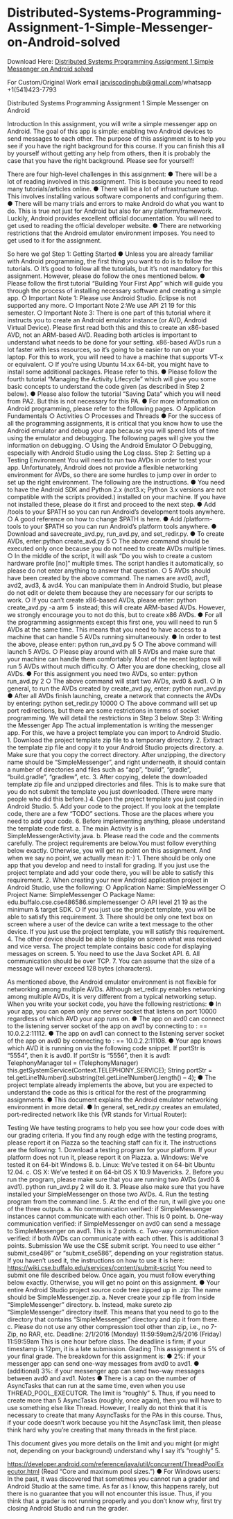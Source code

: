 # Distributed-Systems-Programming-Assignment-1-Simple-Messenger-on-Android-solved

Download Here: [Distributed Systems Programming Assignment 1 Simple Messenger on Android solved](https://jarviscodinghub.com/assignment/cse-486-586-distributed-systems-programming-assignment-1-simple-messenger-on-android-solved/)

For Custom/Original Work email jarviscodinghub@gmail.com/whatsapp +1(541)423-7793

Distributed Systems Programming Assignment 1 Simple Messenger on Android

Introduction In this assignment, you will write a simple messenger app on Android. The goal of this app is simple: enabling two Android devices to send messages to each other. The purpose of this assignment is to help you see if you have the right background for this course. ​If you can finish this all by yourself without getting any help from others​, then it is probably the case that you have the right background. Please see for yourself!

There are four high-level challenges in this assignment: ● There will be a lot of reading involved in this assignment.​ This is because you need to read many tutorials/articles online. ● There will be a lot of infrastructure setup.​ This involves installing various software components and configuring them. ● There will be many trials and errors to make Android do what you want to do.​ This is true not just for Android but also for any platform/framework. Luckily, Android provides excellent official documentation. You will need to get used to reading the official developer website. ● There are networking restrictions that the Android emulator environment imposes.​ You need to get used to it for the assignment.

So here we go! Step 1: Getting Started ● Unless you are already familiar with Android programming, the first thing you want to do is to follow the ​tutorials​. ○ It’s good to follow all the tutorials, but it’s not mandatory for this assignment. However, please do follow the ones mentioned below. ● Please follow the first tutorial ​“Building Your First App”​ which will guide you through the process of installing necessary software and creating a simple app. ○ Important Note 1: ​Please use Android Studio. ​Eclipse is not supported any more. ○ Important Note 2: ​We use API ​21​ 19 for this semester. ○ Important Note 3​: There is one part of this tutorial where it instructs you to create an Android emulator instance (or AVD, Android Virtual Device). Please first read both ​this​ and ​this​ to create an x86-based AVD, ​not​ an ARM-based AVD. Reading both articles is important to understand what needs to be done for your setting.
x86-based AVDs run a lot faster with less resources, so it’s going to be easier to run on your laptop. For this to work, you will need to have a machine that supports VT-x or equivalent. ○ If you’re using Ubuntu 14.xx 64-bit, you might have to install some additional packages. Please refer to ​this​. ● Please follow the fourth tutorial ​“Managing the Activity Lifecycle”​ which will give you some basic concepts to understand the code given (as described in Step 2 below). ● Please also follow the tutorial ​“Saving Data”​ which you will need from PA2. But this is not necessary for this PA. ● For more information on Android programming, please refer to the following pages. ○ Application Fundamentals ○ Activities ○ Processes and Threads ● For the success of all the programming assignments, it is critical​ that you know how to use the Android emulator and debug your app because you will spend lots of time using the emulator and debugging. The following pages will give you the information on debugging. ○ Using the Android Emulator ○ Debugging​, especially ​with Android Studio​ ​using the Log class​. Step 2: Setting up a Testing Environment You will need to run two AVDs in order to test your app. Unfortunately, Android does not provide a flexible networking environment for AVDs, so there are some hurdles to jump over in order to set up the right environment. The following are the instructions. ● You need to have the Android SDK and Python 2.x (​not​ 3.x; Python 3.x versions are ​not compatible with the scripts provided.) installed on your machine. If you have not installed these, please do it first and proceed to the next step. ● Add /tools to your $PATH so you can run Android’s development tools anywhere. ○ A good reference on how to change $PATH is ​here​. ● Add /platform-tools to your $PATH so you can run Android’s platform tools anywhere. ● Download and save ​create_avd.py​, ​run_avd.py​, and ​set_redir.py​. ● To create AVDs, enter: ​python create_avd.py 5 ○ The above command should be executed only once because you do not need to create AVDs multiple times. ○ In the middle of the script, it will ask “Do you wish to create a custom hardware profile [no]” multiple times. The script handles it automatically, so please do not enter anything to answer that question. ○ 5 AVDs should have been created by the above command. The names are avd0, avd1, avd2, avd3, & avd4. You can manipulate them in Android Studio, but please do not edit or delete them because they are necessary for our scripts to work.
○ If you can’t create x86-based AVDs, please enter: ​python create_avd.py -a arm 5 ​ instead; this will create ARM-based AVDs. However, we strongly encourage you to not do this, but to create x86 AVDs. ● For all the programming assignments except this first one, ​you will need to run 5 AVDs at the same time​. This means that you need to have access to a machine that can handle 5 AVDs running simultaneously. ● In order to test the above, please enter: ​python run_avd.py 5 ○ The above command will launch 5 AVDs. ○ Please play around with all 5 AVDs and make sure that your machine can handle them comfortably. Most of the recent laptops will run 5 AVDs without much difficulty. ○ After you are done checking, close all AVDs. ● For this assignment you need two AVDs, so enter: ​python run_avd.py 2 ○ The above command will start two AVDs, avd0 & avd1. ○ In general, to run the AVDs created by create_avd.py, enter: ​python run_avd.py ● After all AVDs finish launching, create a network that connects the AVDs by entering: python set_redir.py 10000 ○ The above command will set up port redirections, but there are some restrictions in terms of socket programming. We will detail the restrictions in Step 3 below. Step 3: Writing the Messenger App The actual implementation is writing the messenger app. For this, we have a project template you can import to Android Studio. 1. Download ​the project template zip file​ to a temporary directory. 2. Extract the template zip file and copy it to your Android Studio projects directory. a. Make sure that you copy the correct directory. After unzipping, the directory name should be “SimpleMessenger”, and right underneath, it should contain a number of directories and files such as “app”, “build”, “gradle”, “build.gradle”, “gradlew”, etc. 3. After copying, delete the downloaded template zip file and unzipped directories and files. This is to make sure that you do not submit the template you just downloaded. (There were many people who did this before.) 4. Open the project template you just copied in Android Studio. 5. Add your code to the project. If you look at the template code, there are a few “TODO” sections. Those are the places where you need to add your code. 6. Before implementing anything, please understand the template code first. a. The main Activity is in SimpleMessengerActivity.java. b. Please read the code and the comments carefully.
The project requirements are below. ​You must follow everything below exactly. Otherwise, you will get ​no point​ on this assignment. ​And when we say no point, we actually mean it ​:-) 1. There should be only one app that you develop and need to install for grading. If you just
use the project template and add your code there, you will be able to satisfy this requirement. 2. When creating your new Android application project in Android Studio, use the following: ○ Application Name: SimpleMessenger ○ Project Name: SimpleMessenger ○ Package Name: edu.buffalo.cse.cse486586.simplemessenger ○ API level ​21​ 19 as the minimum & target SDK. ○ If you just use the project template, you will be able to satisfy this requirement. 3. There should be only one text box on screen where a user of the device can write a text message to the other device. If you just use the project template, you will satisfy this requirement. 4. The other device should be able to display on screen what was received and vice versa. The project template contains basic code for displaying messages on screen. 5. You need to use the Java Socket API. 6. All communication should be over TCP. 7. You can assume that the size of a message will never exceed 128 bytes (characters).

As mentioned above, the Android emulator environment is not flexible for networking among multiple AVDs. Although set_redir.py enables networking among multiple AVDs, it is very different from a typical networking setup. When you write your socket code, you have the following restrictions: ● In your app, you can open only one server socket that listens on port 10000 regardless of which AVD your app runs on. ● The app on avd0 can connect to the listening server socket of the app on avd1 by connecting to : == 10.0.2.2:11112. ● The app on avd1 can connect to the listening server socket of the app on avd0 by connecting to : == 10.0.2.2:11108. ● Your app knows which AVD it is running on via the following code snippet. If portStr is “5554”, then it is avd0. If portStr is “5556”, then it is avd1: TelephonyManager tel = (TelephonyManager) this.getSystemService(Context.TELEPHONY_SERVICE); String portStr = tel.getLine1Number().substring(tel.getLine1Number().length() – 4); ● The project template already implements the above, but you are expected to understand the code as this is critical for the rest of the programming assignments. ● This document​ explains the Android emulator networking environment in more detail. ● In general, set_redir.py creates an emulated, port-redirected network like this (VR stands for Virtual Router):

Testing We have testing programs to help you see how your code does with our grading criteria. If you find any rough edge with the testing programs, please report it on Piazza so the teaching staff can fix it. The instructions are the following: 1. Download a testing program for your platform. If your platform does not run it, please report it on Piazza. a. Windows​: We’ve tested it on 64-bit Windows 8. b. Linux​: We’ve tested it on 64-bit Ubuntu 12.04. c. OS X​: We’ve tested it on 64-bit OS X 10.9 Mavericks. 2. Before you run the program, please make sure that you are running two AVDs (avd0 & avd1). ​python run_avd.py 2​ will do it. 3. Please also make sure that you have installed your SimpleMessenger on those two AVDs. 4. Run the testing program from the command line. 5. At the end of the run, it will give you one of the three outputs. a. No communication verified: if SimpleMessenger instances cannot communicate with each other. This is 0 point. b. One-way communication verified: if SimpleMessenger on avd0 can send a message to SimpleMessenger on avd1. This is 2 points. c. Two-way communication verified: if both AVDs can communicate with each other. This is additional 3 points. Submission We use the CSE submit script. You need to use either “​submit_cse486” or “submit_cse586”, depending on your registration status.​ If you haven’t used it, the instructions on how to use it is here: ​https://wiki.cse.buffalo.edu/services/content/submit-script
You need to submit one file described below. ​Once again, you must follow everything below exactly. Otherwise, you will get no point on this assignment.
● Your entire Android Studio project source code tree zipped up in .zip: The name should be SimpleMessenger.zip. a. Never​ create your zip file from inside “SimpleMessenger” directory. b. Instead, make sure ​to zip “SimpleMessenger” directory itself. This means that you need to go to the directory that contains “SimpleMessenger” directory and zip it from there. c. Please do not use any other compression tool other than zip, i.e., ​no 7-Zip, no RAR​, etc. Deadline: ​2/1/2016 (Monday) 11:59:59am​ 2/5/2016 (Friday) 11:59:59am This is one hour before class. The deadline is firm; if your timestamp is 12pm, it is a late submission. Grading This assignment is 5% of your final grade. The breakdown for this assignment is: ● 2%: if your messenger app can send one-way messages from avd0 to avd1. ● (additional) 3%: if your messenger app can send two-way messages between avd0 and avd1. Notes ● There is a cap on the number of AsyncTasks that can run at the same time, even when you use THREAD_POOL_EXECUTOR. The limit is “roughly” 5. Thus, if you need to create more than 5 AsyncTasks (roughly, once again), then you will have to use something else like Thread. However, I really do not think that it is necessary to create that many AsyncTasks for the PAs in this course. Thus, if your code doesn’t work because you hit the AsyncTask limit, then please think hard why you’re creating that many threads in the first place.

This document gives you more details on the limit and you might (or might not, depending on your background) understand why I say it’s “roughly” 5.

https://developer.android.com/reference/java/util/concurrent/ThreadPoolExecutor.html (Read “Core and maximum pool sizes.”) ● For Windows users: In the past, it was discovered that sometimes you cannot run a grader and Android Studio at the same time. As far as I know, this happens rarely, but there is no guarantee that you will not encounter this issue. Thus, if you think that a grader is not running properly and you don’t know why, first try closing Android Studio and run the grader.
